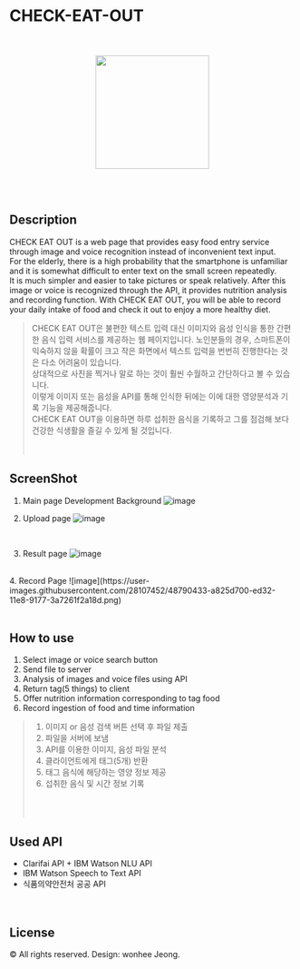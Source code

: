 # CHECK-EAT-OUT 


<p align="center">	
<br><br>
<img width =200 src = "https://user-images.githubusercontent.com/28107452/48788146-8bd36b80-ed2d-11e8-8894-1aebb567d113.png">	
</p>	
<br><br>	

 Description
---------------	
CHECK EAT OUT is a web page that provides easy food entry service through image and voice recognition instead of inconvenient text input.	
For the elderly, there is a high probability that the smartphone is unfamiliar and it is somewhat difficult to enter text on the small screen repeatedly.	
It is much simpler and easier to take pictures or speak relatively.	
After this image or voice is recognized through the API, it provides nutrition analysis and recording function.	
With CHECK EAT OUT, you will be able to record your daily intake of food and check it out to enjoy a more healthy diet.	
 >CHECK EAT OUT은 불편한 텍스트 입력 대신 이미지와 음성 인식을 통한 간편한 음식 입력 서비스를 제공하는 웹 페이지입니다.	
노인분들의 경우, 스마트폰이 익숙하지 않을 확률이 크고 작은 화면에서 텍스트 입력을 번번히 진행한다는 것은 다소 어려움이 있습니다.	
상대적으로 사진을 찍거나 말로 하는 것이 훨씬 수월하고 간단하다고 볼 수 있습니다.	
이렇게 이미지 또는 음성을 API를 통해 인식한 뒤에는 이에 대한 영양분석과 기록 기능을 제공해줍니다. 	
CHECK EAT OUT을 이용하면 하루 섭취한 음식을 기록하고 그를 점검해 보다 건강한 식생활을 즐길 수 있게 될 것입니다.	
 <br><br>	
 
 ScreenShot	
--------------	

 1. Main page	Development Background
![image](https://user-images.githubusercontent.com/28107452/48787966-2ed7b580-ed2d-11e8-9af6-ca5aed4829f0.png)	<br>

 2. Upload page	
![image](https://user-images.githubusercontent.com/28107452/48790289-5ed58780-ed32-11e8-9740-efeb5783ccb2.png)
 <br>	

 3. Result page	
![image](https://user-images.githubusercontent.com/28107452/48790379-8af10880-ed32-11e8-87e7-7e0581137d22.png)
 <br>	
 4. Record Page	
![image](https://user-images.githubusercontent.com/28107452/48790433-a825d700-ed32-11e8-9177-3a7261f2a18d.png)	
<br><br>	


 How to use	
-------------	
1. Select image or voice search button	
2. Send file to server	
3. Analysis of images and voice files using API	
4. Return tag(5 things) to client	
5. Offer nutrition information corresponding to tag food	
6. Record ingestion of food and time information	
 >1. 이미지 or 음성 검색 버튼 선택 후 파일 제출<br>	
>2. 파일을 서버에 보냄<br>	
>3. API를 이용한 이미지, 음성 파일 분석<br>	
>4. 클라이언트에게 태그(5개) 반환<br>	
>5. 태그 음식에 해당하는 영양 정보 제공<br>	
>6. 섭취한 음식 및 시간 정보 기록<br>	
 <br><br>	
 
 Used API
----------------
+ Clarifai API	+ IBM Watson NLU API
+ IBM Watson Speech to Text API	
+ 식품의약안전처 공공 API	
 <br><br>
 
 
 License	
--------------
© All rights reserved. Design: wonhee Jeong.
